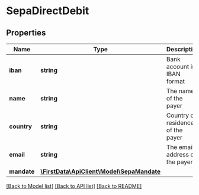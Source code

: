 # SepaDirectDebit

## Properties
Name | Type | Description | Notes
------------ | ------------- | ------------- | -------------
**iban** | **string** | Bank account in IBAN format | 
**name** | **string** | The name of the payer | 
**country** | **string** | Country of residence of the payer | 
**email** | **string** | The email address of the payer | [optional] 
**mandate** | [**\FirstData\ApiClient\Model\SepaMandate**](SepaMandate.md) |  | [optional] 

[[Back to Model list]](../../README.md#documentation-for-models) [[Back to API list]](../../README.md#documentation-for-api-endpoints) [[Back to README]](../../README.md)


